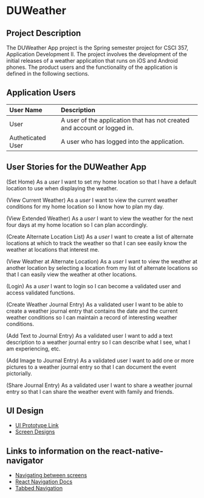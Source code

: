 # DUWeather

## Project Description

The DUWeather App project is the Spring semester project for CSCI 357, Application Development II. The project involves the development of the initial releases of a weather application that runs on iOS and Android phones. The product users and the functionality of the application is defined in the following sections.

## Application Users

| User Name         | Description                                                              |
| :---------------- | :----------------------------------------------------------------------- |
| User              | A user of the application that has not created and account or logged in. |
| Autheticated User | A user who has logged into the application.                              |

## User Stories for the DUWeather App

(Set Home) As a _user_ I want to set my home location so that I have a default location to use when displaying the weather.

(View Current Weather) As a _user_ I want to view the current weather conditions for my home location so I know how to plan my day.

(View Extended Weather) As a _user_ I want to view the weather for the next four days at my home location so I can plan accordingly.

(Create Alternate Location List) As a _user_ I want to create a list of alternate locations at which to track the weather so that I can see easily know the weather at locations that interest me.

(View Weather at Alternate Location) As a _user_ I want to view the weather at another location by selecting a location from my list of alternate locations so that I can easily view the weather at other locations.

(Login) As a _user_ I want to login so I can become a validated user and access validated functions.

(Create Weather Journal Entry) As a validated user I want to be able to create a weather journal entry that contains the date and the current weather conditions so I can maintain a record of interesting weather conditions.

(Add Text to Journal Entry) As a validated user I want to add a text description to a weather journal entry so I can describe what I see, what I am experiencing, etc.

(Add Image to Journal Entry) As a validated user I want to add one or more pictures to a weather journal entry so that I can document the event pictorially.

(Share Journal Entry) As a validated user I want to share a weather journal entry so that I can share the weather event with family and friends.

## UI Design

- [UI Prototype Link](https://www.figma.com/proto/m9G0nTEh3HP5znBk3o1D1f/MyWeatherApp?node-id=2%3A4&starting-point-node-id=2%3A4)
- [Screen Designs](./README-Images/MyWeatherApp.pdf)

## Links to information on the react-native-navigator

- [Navigating between screens](https://reactnative.dev/docs/navigation)
- [React Navigation Docs](https://reactnavigation.org/docs/getting-started)
- [Tabbed Navigation](https://reactnavigation.org/docs/tab-based-navigation)
